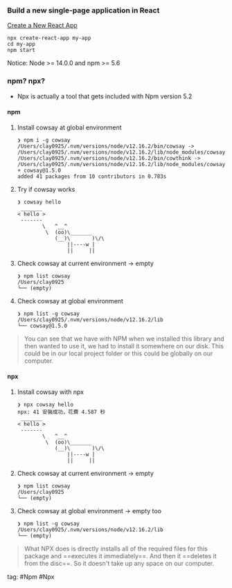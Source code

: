 ### Build a new single-page application in React
[Create a New React App](https://github.com/ClayLeee/react-monsters-rolodex.git)
```shell
npx create-react-app my-app
cd my-app
npm start
```
Notice: Node >= 14.0.0 and npm >= 5.6

### npm? npx?
- Npx is actually a tool that gets included with Npm version 5.2

#### npm
1. Install cowsay at global environment
	```shell
	❯ npm i -g cowsay
	/Users/clay0925/.nvm/versions/node/v12.16.2/bin/cowsay -> /Users/clay0925/.nvm/versions/node/v12.16.2/lib/node_modules/cowsay/cli.js
	/Users/clay0925/.nvm/versions/node/v12.16.2/bin/cowthink -> /Users/clay0925/.nvm/versions/node/v12.16.2/lib/node_modules/cowsay/cli.js
	+ cowsay@1.5.0
	added 41 packages from 10 contributors in 0.783s
	```
2. Try if cowsay works
	```shell
	❯ cowsay hello
	 _______
	< hello >
	 -------
	        \   ^__^
	         \  (oo)\_______
	            (__)\       )\/\
	                ||----w |
	                ||     ||
	```
3. Check cowsay at current environment -> empty
	```shell
	❯ npm list cowsay
	/Users/clay0925
	└── (empty)
	```
4. Check cowsay at global environment
	```shell
	❯ npm list -g cowsay
	/Users/clay0925/.nvm/versions/node/v12.16.2/lib
	└── cowsay@1.5.0
	```

> You can see that we have with NPM when we installed this library and then wanted to use it, we had to install it somewhere on our disk. This could be in our local project folder or this could be globally on our computer.

#### npx
1. Install cowsay with npx
	```shell
	❯ npx cowsay hello
	npx: 41 安裝成功，花費 4.587 秒
	 _______
	< hello >
	 -------
	        \   ^__^
	         \  (oo)\_______
	            (__)\       )\/\
	                ||----w |
	                ||     ||
	```
2. Check cowsay at current environment -> empty
	```shell
	❯ npm list cowsay
	/Users/clay0925
	└── (empty)
	```
3. Check cowsay at global environment -> empty too
	```shell
	❯ npm list -g cowsay
	/Users/clay0925/.nvm/versions/node/v12.16.2/lib
	└── (empty)
	```

> What NPX does is directly installs all of the required files for this package and ==executes it immediately==. And then it ==deletes it from the disc==. So it doesn't take up any space on our computer.

tag: #Npm #Npx